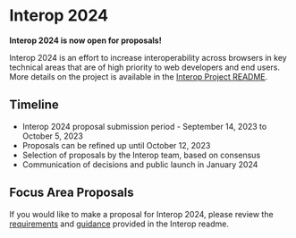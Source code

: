 # Interop 2024

**Interop 2024 is now open for proposals!**

Interop 2024 is an effort to increase interoperability across browsers in key technical areas that are of high priority to web developers and end users. More details on the project is available in the [Interop Project README](https://github.com/web-platform-tests/interop/blob/main/README.md).

## Timeline

- Interop 2024 proposal submission period - September 14, 2023 to October 5, 2023
- Proposals can be refined up until October 12, 2023
- Selection of proposals by the Interop team, based on consensus
- Communication of decisions and public launch in January 2024

## Focus Area Proposals

If you would like to make a proposal for Interop 2024, please review the [requirements](https://github.com/web-platform-tests/interop/blob/main/README.md#requirements-for-focus-area-proposals) and [guidance](https://github.com/web-platform-tests/interop/blob/main/README.md#guidance-for-prioritizing-focus-area-proposals) provided in the Interop readme.
